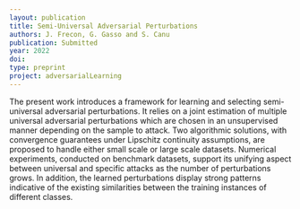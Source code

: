 ```yaml
---
layout: publication
title: Semi-Universal Adversarial Perturbations
authors: J. Frecon, G. Gasso and S. Canu
publication: Submitted
year: 2022
doi:
type: preprint
project: adversarialLearning
---
```


The present work introduces a framework for learning and selecting semi-universal adversarial perturbations. It relies on a joint estimation of multiple universal adversarial perturbations which are chosen in an unsupervised manner depending on the sample to attack. Two algorithmic solutions, with convergence guarantees under Lipschitz continuity assumptions, are proposed to handle either small scale or large scale datasets. Numerical experiments, conducted on benchmark datasets, support its unifying aspect between universal and specific attacks as the number of perturbations grows. In addition, the learned perturbations display strong patterns indicative of the existing similarities between the training instances of different classes.

